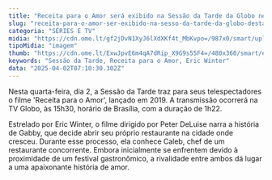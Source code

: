 ```yaml
---
title: "Receita para o Amor será exibido na Sessão da Tarde da Globo nesta quarta"
slug: "receita-para-o-amor-ser-exibido-na-sesso-da-tarde-da-globo-desta-quarta"
categoria: "SÉRIES E TV"
midia: "https://cdn.ome.lt/gf2jDvN1XyJ6lXdXKf4t_MbKvpo=/987x0/smart/uploads/conteudo/fotos/receitaparaoamor.jpg"
tipoMidia: "imagem"
thumb: "https://cdn.ome.lt/ExwJpvE6m4qA7dRip_X9G9s55F4=/480x360/smart/extras/conteudos/receitaparaoamor.jpg"
keywords: "Sessão da Tarde, Receita para o Amor, Eric Winter"
data: "2025-04-02T07:10:30.302Z"
---
```


Nesta quarta-feira, dia 2, a Sessão da Tarde traz para seus telespectadores o filme 'Receita para o Amor', lançado em 2019. A transmissão ocorrerá na TV Globo, às 15h30, horário de Brasília, com a duração de 1h22.

Estrelado por Eric Winter, o filme dirigido por Peter DeLuise narra a história de Gabby, que decide abrir seu próprio restaurante na cidade onde cresceu. Durante esse processo, ela conhece Caleb, chef de um restaurante concorrente. Embora inicialmente se enfrentem devido à proximidade de um festival gastronômico, a rivalidade entre ambos dá lugar a uma apaixonante história de amor.